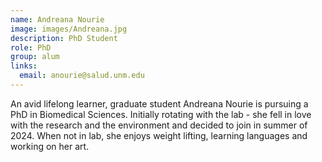```yaml
---
name: Andreana Nourie
image: images/Andreana.jpg
description: PhD Student
role: PhD
group: alum
links:
  email: anourie@salud.unm.edu
---
```


An avid lifelong learner, graduate student Andreana Nourie is pursuing a PhD in Biomedical Sciences. Initially rotating with the lab - she fell in love with the research and the environment and decided to join in summer of 2024. When not in lab, she enjoys weight lifting, learning languages and working on her art.
